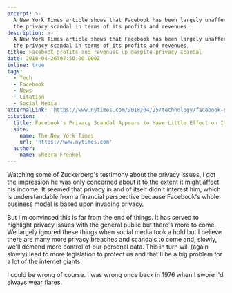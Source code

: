 ```yaml
---
excerpt: >-
  A New York Times article shows that Facebook has been largely unaffected by
  the privacy scandal in terms of its profits and revenues.
description: >-
  A New York Times article shows that Facebook has been largely unaffected by
  the privacy scandal in terms of its profits and revenues.
title: Facebook profits and revenues up despite privacy scandal
date: 2018-04-26T07:50:00.000Z
inline: true
tags:
  - Tech
  - Facebook
  - News
  - Citation
  - Social Media
externalLink: 'https://www.nytimes.com/2018/04/25/technology/facebook-privacy-earnings.html'
citation:
  title: Facebook's Privacy Scandal Appears to Have Little Effect on Its Bottom Line
  site:
    name: The New York Times
    url: 'https://www.nytimes.com'
  author:
    name: Sheera Frenkel
---
```

Watching some of Zuckerberg's testimony about the privacy issues, I got the impression he was only concerned about it to the extent it might affect his income. It seemed that privacy in and of itself didn't interest him, which is understandable from a financial perspective because Facebook's whole business model is based upon invading privacy.

But I'm convinced this is far from the end of things. It has served to highlight privacy issues with the general public but there's more to come. We largely ignored these things when social media took a hold but I believe there are many more privacy breaches and scandals to come and, slowly, we'll demand more control of our personal data. This in turn will (again slowly) lead to more legislation to protect us and that'll be a big problem for a lot of the internet giants. 

I could be wrong of course. I was wrong once back in 1976 when I swore I'd always wear flares.



